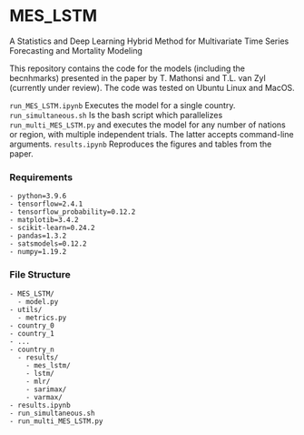 # MES_LSTM
A Statistics and Deep Learning Hybrid Method for Multivariate Time Series Forecasting and Mortality Modeling

This repository contains the code for the models (including the becnhmarks) presented in the paper by T. Mathonsi and T.L. van Zyl (currently under review). The code was tested on Ubuntu Linux and MacOS.

```run_MES_LSTM.ipynb``` Executes the model for a single country. ```run_simultaneous.sh``` Is the bash script which parallelizes ```run_multi_MES_LSTM.py``` and executes the model for any number of nations or region, with multiple independent trials. The latter accepts command-line arguments. ```results.ipynb``` Reproduces the figures and tables from the paper.

### Requirements
```
- python=3.9.6
- tensorflow=2.4.1
- tensorflow_probability=0.12.2
- matplotib=3.4.2
- scikit-learn=0.24.2
- pandas=1.3.2
- satsmodels=0.12.2
- numpy=1.19.2
```


### File Structure
```
- MES_LSTM/
  - model.py
- utils/
  - metrics.py
- country_0
- country_1
- ...
- country_n
  - results/
    - mes_lstm/
    - lstm/
    - mlr/
    - sarimax/
    - varmax/
- results.ipynb
- run_simultaneous.sh
- run_multi_MES_LSTM.py

```


